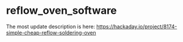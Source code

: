 # reflow_oven_software

The most update description is here:
https://hackaday.io/project/8174-simple-cheap-reflow-soldering-oven
